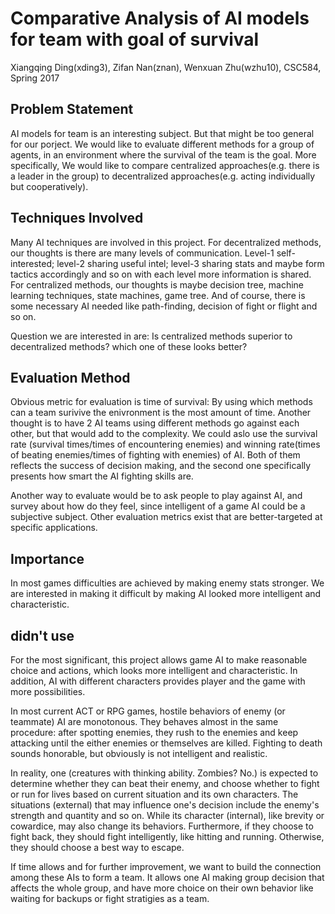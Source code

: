 # Comparative Analysis of AI models for team with goal of survival #

Xiangqing Ding(xding3), Zifan Nan(znan), Wenxuan Zhu(wzhu10),
CSC584, Spring 2017

## Problem Statement ##

AI models for team is an interesting subject. But that might be too general for our porject. We would like to evaluate different methods for a group of agents, in an environment where the survival of the team is the goal. More specifically, We would like to compare centralized approaches(e.g. there is a leader in the group) to decentralized approaches(e.g. acting individually but cooperatively).

## Techniques Involved ##

Many AI techniques are involved in this project. 
For decentralized methods, our thoughts is there are many levels of communication. Level-1 self-interested; level-2 sharing useful intel; level-3 sharing stats and maybe form tactics accordingly and so on with each level more information is shared.
For centralized methods, our thoughts is maybe decision tree, machine learning techniques, state machines, game tree. And of course, there is some necessary AI needed like path-finding, decision of fight or flight and so on. 

Question we are interested in are: Is centralized methods superior to decentralized methods? which one of these looks better?

## Evaluation Method ##

Obvious metric for evaluation is time of survival: By using which methods can a team surivive the enivronment is the most amount of time. Another thought is to have 2 AI teams using different methods go against each other, but that would add to the complexity. We could aslo use the survival rate (survival times/times of encountering enemies) and winning rate(times of beating enemies/times of fighting with enemies) of AI. Both of them reflects the success of decision making, and the second one specifically presents how smart the AI fighting skills are.

Another way to evaluate would be to ask people to play against AI, and survey about how do they feel, since intelligent of a game AI could be a subjective subject.
Other evaluation metrics exist that are better-targeted at specific applications.

## Importance ##

In most games difficulties are achieved by making enemy stats stronger. We are interested in making it difficult by making AI looked more intelligent and characteristic. 



## didn't use

For the most significant, this project allows game AI to make reasonable choice and actions, which looks more intelligent and characteristic. In addition, AI with different characters provides player and the game with more possibilities. 


In most current ACT or RPG games, hostile behaviors of enemy (or teammate) AI are monotonous. They behaves almost in the same procedure: after spotting enemies, they rush to the enemies and keep attacking until the either enemies or themselves are killed. Fighting to death sounds honorable, but obviously is not intelligent and realistic. 

In reality, one (creatures with thinking ability. Zombies? No.) is expected to determine whether they can beat their enemy, and choose whether to fight or run for lives based on current situation and its own characters. The situations (external) that may influence one's decision include the enemy's strength and quantity and so on. While its character (internal), like brevity or cowardice, may also change its behaviors. Furthermore, if they choose to fight back, they should fight intelligently, like hitting and running. Otherwise, they should choose a best way to escape.

If time allows and for further improvement, we want to build the connection among these AIs to form a team. It allows one AI making group decision that affects the whole group, and have more choice on their own behavior like waiting for backups or fight stratigies as a team.


